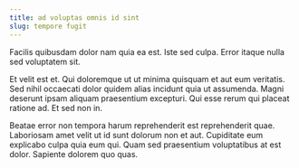```yaml
---
title: ad voluptas omnis id sint
slug: tempore fugit
---
```


Facilis quibusdam dolor nam quia ea est. Iste sed culpa. Error itaque nulla sed voluptatem sit.

Et velit est et. Qui doloremque ut ut minima quisquam et aut eum veritatis. Sed nihil occaecati dolor quidem alias incidunt quia ut assumenda. Magni deserunt ipsam aliquam praesentium excepturi. Qui esse rerum qui placeat ratione ad. Et sed non in.

Beatae error non tempora harum reprehenderit est reprehenderit quae. Laboriosam amet velit ut id sunt dolorum non et aut. Cupiditate eum explicabo culpa quia eum qui. Quam sed praesentium voluptatibus at est dolor. Sapiente dolorem quo quas.
